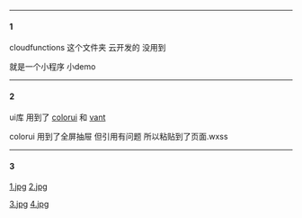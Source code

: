 
----
#### 1
cloudfunctions 这个文件夹 云开发的 没用到

就是一个小程序 小demo

----
#### 2
ui库 用到了 [colorui](https://github.com/zZ675079530/ColorUI) 和 [vant](https://youzan.github.io/vant-weapp/#/intro)

colorui 用到了全屏抽屉 但引用有问题 所以粘贴到了页面.wxss

----
#### 3
[1.jpg](1.jpg) [2.jpg](2.jpg)

[3.jpg](3.jpg) [4.jpg](4.jpg)